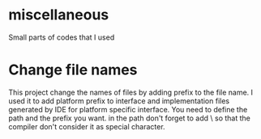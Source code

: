 # miscellaneous
Small parts of codes that I used
# Change file names
This project change the names of files by adding prefix to the file name. I used it to add platform prefix to interface and implementation files generated by IDE for platform specific interface. You need to define the path and the prefix you want. in the path don't forget to add \\ so that the compiler don't consider it as special character. 